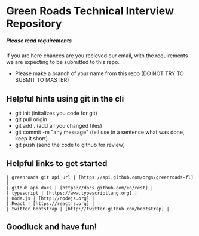 # Green Roads Technical Interview Repository
##### _Please read requirements_

If you are here chances are you recieved our email, with the requirements we are expecting to be submitted to this repo.

- Please make a branch of your name from this repo (DO NOT TRY TO SUBMIT TO MASTER)

## Helpful hints using git in the cli

- git init (initalizes you code for git)
- git pull origin
- git add . (add all you changed files)
- git commit -m "any message" (tell use in a sentence what was done, keep it short)
- git push (send the code to github for review)

## Helpful links to get started 

    | greenroads git api url | [https://api.github.com/orgs/greenroads-fl] |
    | github api docs | [https://docs.github.com/en/rest] |
    | typescript | [https://www.typescriptlang.org] |
    | node.js | [http://nodejs.org] |
    | React | [https://reactjs.org] |
    | twitter bootstrap | [http://twitter.github.com/bootstrap] |
    
## Goodluck and have fun!
 
